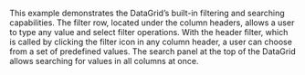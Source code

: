 This example demonstrates the DataGrid&rsquo;s built-in filtering and searching capabilities. The filter row, located under the column headers, allows a&nbsp;user to&nbsp;type any value and select filter operations. With the header filter, which is&nbsp;called by&nbsp;clicking the filter icon in&nbsp;any column header, a&nbsp;user can choose from a&nbsp;set of&nbsp;predefined values. The search panel at&nbsp;the top of&nbsp;the DataGrid allows searching for values in&nbsp;all columns at&nbsp;once.